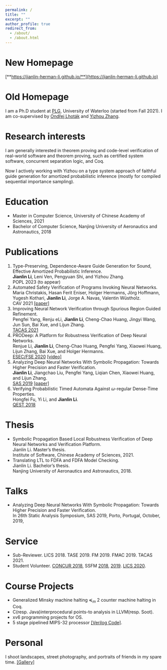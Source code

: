 ```yaml
---
permalink: /
title: ""
excerpt: ""
author_profile: true
redirect_from: 
  - /about/
  - /about.html
---
```


New Homepage
======

[**https://jianlin-herman-li.github.io/**](https://jianlin-herman-li.github.io)

Old Homepage
=====

I am a Ph.D student at [PLG](https://plg.uwaterloo.ca/), University of Waterloo (started from Fall 2021). I am co-supervised by [Ondřej Lhoták](https://plg.uwaterloo.ca/~olhotak/) and [Yizhou Zhang](https://cs.uwaterloo.ca/~yizhou/). 

Research interests
======
I am generally interested in theorem proving and code-level verification of real-world software and theorem proving, such as certified system software, concurrent separation logic, and Coq.

Now I actively working with Yizhou on a type system approach of faithful guide generation for amortized probabilistic inference (mostly for compiled sequential importance sampling).

Education
======
* Master in Computer Science, University of Chinese Academy of Sciences, 2021 
* Bachelor of Computer Science, Nanjing University of Aeronautics and Astronautics, 2018

Publications
======

1. Type-Preserving, Dependence-Aware Guide Generation for Sound, Effective Amortized Probabilistic Inference. \
   **Jianlin Li**, Leni Ven, Pengyuan Shi, and Yizhou Zhang. \
   POPL 2023 (to appear)
3. Automated Safety Verification of Programs Invoking Neural Networks. \
   Maria Christakis, Hasan Ferit Eniser, Holger Hermanns, Jörg Hoffmann, Yugesh Kothari, **Jianlin Li**, Jorge A. Navas, Valentin Wüstholz. \
   CAV 2021  [\[paper\]](https://link.springer.com/chapter/10.1007/978-3-030-81685-8_9)
3. Improving Neural Network Verification through Spurious Region Guided Refinement. \
   Pengfei Yang, Renju eLi, **Jianlin Li**, Cheng-Chao Huang, Jingyi Wang, Jun Sun, Bai Xue, and Lijun Zhang.\
   [TACAS 2021](https://etaps.org/user-profile/archive/51-etaps-2021/450-tacas-2021-accepted-papers)
3. PRODeep: A Platform for Robustness Verification of Deep Neural Networks. \
   Renjue Li, **Jianlin Li**, Cheng-Chao Huang, Pengfei Yang, Xiaowei Huang, Lijun Zhang, Bai Xue, and Holger Hermanns.\
   [ESEC/FSE 2020](https://2020.esec-fse.org/) [\[video\]](https://www.youtube.com/watch?v=Nu-iQkJXmeM)  
4. Analyzing Deep Neural Networks With Symbolic Propagation: Towards Higher Precision and Faster Verification. \
   **Jianlin Li**, Jiangchao Liu, Pengfei Yang, Liqian Chen, Xiaowei Huang, and Lijun Zhang.\
   [SAS 2019](https://staticanalysis.org/sas2019/) [\[paper\]](files/sas19.pdf)
5. Verifying Probabilistic Timed Automata Against $\omega$-regular Dense-Time Properties.\
   Hongfei Fu, Yi Li, and **Jianlin Li**.\
   [QEST 2018](https://www.qest.org/qest2018/)

Thesis
======
* Symbolic Propagation Based Local Robustness Verification of Deep Neural Networks and Verification Platform. \
  Jianlin Li. Master’s thesis. \
  Institute of Software, Chinese Academy of Sciences, 2021.
* Translating LTL to FDFA and FDFA Model Checking. \
  Jianlin Li. Bachelor’s thesis. \
  Nanjing University of Aeronautics and Astronautics, 2018.
  
Talks
======
* Analyzing Deep Neural Networks With Symbolic Propagation: Towards Higher Precision and Faster Verification.\
  In 26th Static Analysis Symposium, SAS 2019, Porto, Portugal, October, 2019, 

Service
======
* Sub-Reviewer. LICS 2018. TASE 2019. FM 2019. FMAC 2019. TACAS 2021.
* Student Volunteer. [CONCUR 2018](http://confesta2018.csp.escience.cn/), SSFM [2018](http://lcs.ios.ac.cn/ssfm/ssfm2018/index.html), [2019](http://lcs.ios.ac.cn/ssfm/). [LICS 2020](https://lics2020.saarland-informatics-campus.de/).


Course Projects
======
* Generalized Minsky machine halting $\preccurlyeq_m$ 2 counter machine halting in Coq.
* C(resp. Java)interprocedural points-to analysis in LLVM(resp. Soot).
* xv6 programming projects for OS.
* 5 stage pipelined MIPS-32 processor [\[Verilog Code\]](https://github.com/ljlin/MIPS48PipelineCPU/tree/master/src).

Personal
======
I shoot landscapes, street photography, and portraits of friends in my spare time. [\[Gallery\]](https://500px.com/p/vcg-ljlin)
